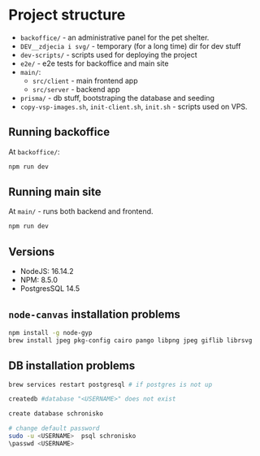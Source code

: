 # Project structure

- `backoffice/` - an administrative panel for the pet shelter.
- `DEV__zdjecia i svg/` - temporary (for a long time) dir for dev stuff
- `dev-scripts/` - scripts used for deploying the project
- `e2e/` - e2e tests for backoffice and main site
- `main/`:
    - `src/client` - main frontend app
    - `src/server` - backend app
- `prisma/` - db stuff, bootstraping the database and seeding
- `copy-vsp-images.sh`, `init-client.sh`, `init.sh` - scripts used on VPS.

## Running backoffice

At `backoffice/`:

```bash
npm run dev
```

## Running main site

At `main/` - runs both backend and frontend.

```bash
npm run dev
```

## Versions

- NodeJS: 16.14.2
- NPM: 8.5.0
- PostgresSQL 14.5

## `node-canvas` installation problems

```bash
npm install -g node-gyp
brew install jpeg pkg-config cairo pango libpng jpeg giflib librsvg
```

## DB installation problems

```bash
brew services restart postgresql # if postgres is not up

createdb #database "<USERNAME>" does not exist

create database schronisko

# change default password
sudo -u <USERNAME>  psql schronisko
\passwd <USERNAME>
```

